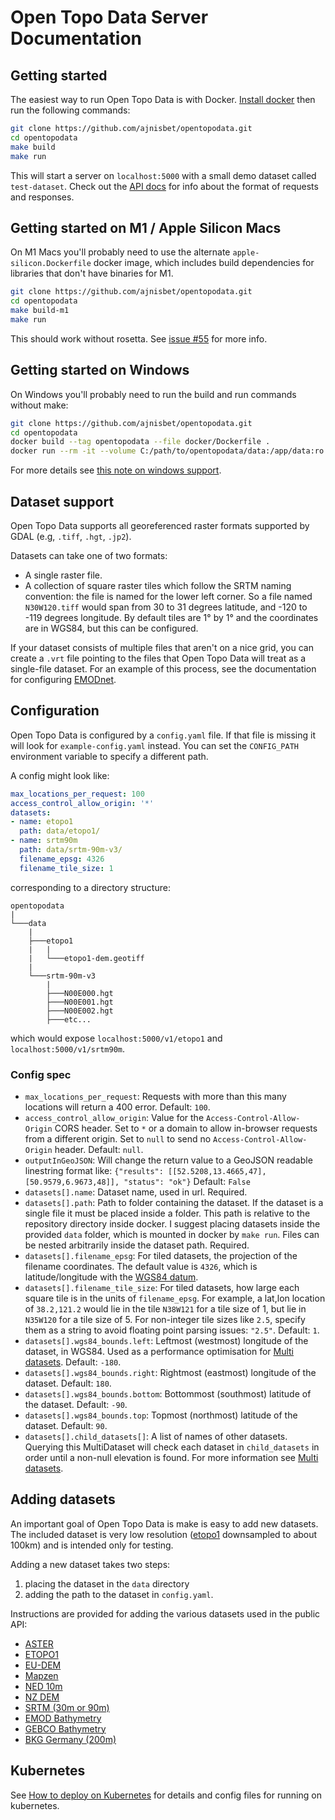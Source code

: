 # Open Topo Data Server Documentation


## Getting started

The easiest way to run Open Topo Data is with Docker. [Install docker](https://docs.docker.com/install/) then run the following commands:

```bash
git clone https://github.com/ajnisbet/opentopodata.git
cd opentopodata
make build
make run
```

This will start a server on `localhost:5000` with a small demo dataset called `test-dataset`. Check out the [API docs](api.md) for info about the format of requests and responses.


## Getting started on M1 / Apple Silicon Macs

On M1 Macs you'll probably need to use the alternate `apple-silicon.Dockerfile` docker image, which includes build dependencies for libraries that don't have binaries for M1.

```bash
git clone https://github.com/ajnisbet/opentopodata.git
cd opentopodata
make build-m1
make run
```

This should work without rosetta. See [issue #55](https://github.com/ajnisbet/opentopodata/issues/55) for more info.


## Getting started on Windows

On Windows you'll probably need to run the build and run commands without make:

```bash
git clone https://github.com/ajnisbet/opentopodata.git
cd opentopodata
docker build --tag opentopodata --file docker/Dockerfile . 
docker run --rm -it --volume C:/path/to/opentopodata/data:/app/data:ro -p 5000:5000 opentopodata sh -c "/usr/bin/supervisord -c /app/docker/supervisord.conf"
```

For more details see [this note on windows support](notes/windows-support.md).



## Dataset support

Open Topo Data supports all georeferenced raster formats supported by GDAL (e.g, `.tiff`, `.hgt`, `.jp2`).

Datasets can take one of two formats:

* A single raster file.
* A collection of square raster tiles which follow the SRTM naming convention: the file is named for the lower left corner. So a file named `N30W120.tiff` would span from 30 to 31 degrees latitude, and -120 to -119 degrees longitude. By default tiles are 1° by 1° and the coordinates are in WGS84, but this can be configured.


If your dataset consists of multiple files that aren't on a nice grid, you can create a `.vrt` file pointing to the files that Open Topo Data will treat as a single-file dataset. For an example of this process, see the documentation for configuring [EMODnet](datasets/emod2018.md).


## Configuration

Open Topo Data is configured by a `config.yaml` file. If that file is missing it will look for `example-config.yaml` instead. You can set the `CONFIG_PATH` environment variable to specify a different path.

A config might look like:

```yaml
max_locations_per_request: 100 
access_control_allow_origin: '*'
datasets:
- name: etopo1
  path: data/etopo1/
- name: srtm90m
  path: data/srtm-90m-v3/
  filename_epsg: 4326
  filename_tile_size: 1
```

corresponding to a directory structure:

```
opentopodata
|
└───data
    |
    ├───etopo1
    |   |
    |   └───etopo1-dem.geotiff
    |
    └───srtm-90m-v3
        |
        ├───N00E000.hgt 
        ├───N00E001.hgt 
        ├───N00E002.hgt 
        ├───etc...
```


which would expose `localhost:5000/v1/etopo1` and `localhost:5000/v1/srtm90m`.


### Config spec

* `max_locations_per_request`: Requests with more than this many locations will return a 400 error. Default: `100`.
* `access_control_allow_origin`: Value for the `Access-Control-Allow-Origin` CORS header. Set to `*` or a domain to allow in-browser requests from a different origin. Set to `null` to send no `Access-Control-Allow-Origin` header. Default: `null`.
* `outputInGeoJSON`: Will change the return value to a GeoJSON readable linestring format like: `{"results": [[52.5208,13.4665,47],[50.9579,6.9673,48]], "status": "ok"}` Default: `False`
* `datasets[].name`: Dataset name, used in url. Required.
* `datasets[].path`: Path to folder containing the dataset. If the dataset is a single file it must be placed inside a folder. This path is relative to the repository directory inside docker. I suggest placing datasets inside the provided `data` folder, which is mounted in docker by `make run`. Files can be nested arbitrarily inside the dataset path. Required.
* `datasets[].filename_epsg`: For tiled datasets, the projection of the filename coordinates. The default value is `4326`, which is latitude/longitude with the [WGS84 datum](https://spatialreference.org/ref/epsg/wgs-84/).
* `datasets[].filename_tile_size`: For tiled datasets, how large each square tile is in the units of `filename_epsg`. For example, a lat,lon location of `38.2,121.2` would lie in the tile `N38W121` for a tile size of 1, but lie in `N35W120` for a tile size of 5. For non-integer tile sizes like `2.5`, specify them as a string to avoid floating point parsing issues: `"2.5"`. Default: `1`.
* `datasets[].wgs84_bounds.left`: Leftmost (westmost) longitude of the dataset, in WGS84. Used as a performance optimisation for [Multi datasets]('notes/multiple-datasets.md'). Default: `-180`.
* `datasets[].wgs84_bounds.right`: Rightmost (eastmost) longitude of the dataset. Default: `180`.
* `datasets[].wgs84_bounds.bottom`: Bottommost (southmost) latitude of the dataset. Default: `-90`.
* `datasets[].wgs84_bounds.top`: Topmost (northmost) latitude of the dataset. Default: `90`.
* `datasets[].child_datasets[]`: A list of names of other datasets. Querying this MultiDataset will check each dataset in `child_datasets` in order until a non-null elevation is found. For more information see [Multi datasets]('notes/multiple-datasets.md'). 


## Adding datasets

An important goal of Open Topo Data is make is easy to add new datasets. The included dataset is very low resolution ([etopo1](datasets/etopo1.md) downsampled to about 100km) and is intended only for testing.

Adding a new dataset takes two steps:

1. placing the dataset in the `data` directory
2. adding the path to the dataset in `config.yaml`.



Instructions are provided for adding the various datasets used in the public API:


* [ASTER](datasets/aster.md)
* [ETOPO1](datasets/etopo1.md)
* [EU-DEM](datasets/eudem.md)
* [Mapzen](datasets/mapzen.md)
* [NED 10m](datasets/ned.md)
* [NZ DEM](datasets/nzdem.md)
* [SRTM (30m or 90m)](datasets/srtm.md)
* [EMOD Bathymetry](datasets/emod2018.md)
* [GEBCO Bathymetry](datasets/gebco2020.md)
* [BKG Germany (200m)](datasets/bkg.md)



## Kubernetes

See [How to deploy on Kubernetes](notes/kubernetes.md) for details and config files for running on kubernetes.
